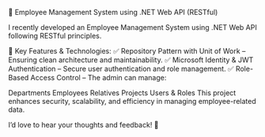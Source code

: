 🚀 Employee Management System using .NET Web API (RESTful)

I recently developed an Employee Management System using .NET Web API following RESTful principles.

🔹 Key Features & Technologies:
✅ Repository Pattern with Unit of Work – Ensuring clean architecture and maintainability.
✅ Microsoft Identity & JWT Authentication – Secure user authentication and role management.
✅ Role-Based Access Control – The admin can manage:

Departments
Employees
Relatives
Projects
Users & Roles
This project enhances security, scalability, and efficiency in managing employee-related data.

I’d love to hear your thoughts and feedback! 🚀

